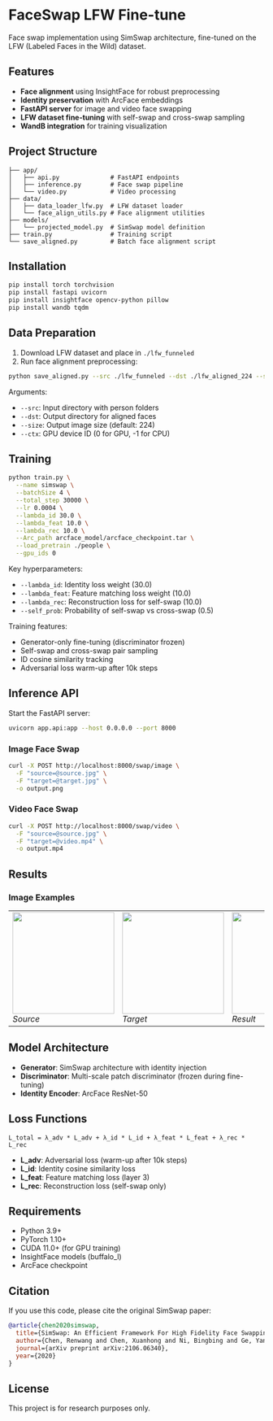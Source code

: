 # FaceSwap LFW Fine-tune

Face swap implementation using SimSwap architecture, fine-tuned on the LFW (Labeled Faces in the Wild) dataset.

## Features

- **Face alignment** using InsightFace for robust preprocessing
- **Identity preservation** with ArcFace embeddings
- **FastAPI server** for image and video face swapping
- **LFW dataset fine-tuning** with self-swap and cross-swap sampling
- **WandB integration** for training visualization

## Project Structure

```
├── app/
│   ├── api.py              # FastAPI endpoints
│   ├── inference.py        # Face swap pipeline
│   └── video.py            # Video processing
├── data/
│   ├── data_loader_lfw.py  # LFW dataset loader
│   └── face_align_utils.py # Face alignment utilities
├── models/
│   └── projected_model.py  # SimSwap model definition
├── train.py                # Training script
└── save_aligned.py         # Batch face alignment script
```

## Installation

```bash
pip install torch torchvision
pip install fastapi uvicorn
pip install insightface opencv-python pillow
pip install wandb tqdm
```

## Data Preparation

1. Download LFW dataset and place in `./lfw_funneled`
2. Run face alignment preprocessing:

```bash
python save_aligned.py --src ./lfw_funneled --dst ./lfw_aligned_224 --size 224 --ctx 0
```

Arguments:
- `--src`: Input directory with person folders
- `--dst`: Output directory for aligned faces
- `--size`: Output image size (default: 224)
- `--ctx`: GPU device ID (0 for GPU, -1 for CPU)

## Training

```bash
python train.py \
  --name simswap \
  --batchSize 4 \
  --total_step 30000 \
  --lr 0.0004 \
  --lambda_id 30.0 \
  --lambda_feat 10.0 \
  --lambda_rec 10.0 \
  --Arc_path arcface_model/arcface_checkpoint.tar \
  --load_pretrain ./people \
  --gpu_ids 0
```

Key hyperparameters:
- `--lambda_id`: Identity loss weight (30.0)
- `--lambda_feat`: Feature matching loss weight (10.0)
- `--lambda_rec`: Reconstruction loss for self-swap (10.0)
- `--self_prob`: Probability of self-swap vs cross-swap (0.5)

Training features:
- Generator-only fine-tuning (discriminator frozen)
- Self-swap and cross-swap pair sampling
- ID cosine similarity tracking
- Adversarial loss warm-up after 10k steps

## Inference API

Start the FastAPI server:

```bash
uvicorn app.api:app --host 0.0.0.0 --port 8000
```

### Image Face Swap

```bash
curl -X POST http://localhost:8000/swap/image \
  -F "source=@source.jpg" \
  -F "target=@target.jpg" \
  -o output.png
```

### Video Face Swap

```bash
curl -X POST http://localhost:8000/swap/video \
  -F "source=@source.jpg" \
  -F "target=@video.mp4" \
  -o output.mp4
```

## Results

### Image Examples

<table>
<tr>
<td><img src="Image 1" width="200"/><br/><i>Source</i></td>
<td><img src="Image 2" width="200"/><br/><i>Target</i></td>
<td><img src="Image 3" width="200"/><br/><i>Result</i></td>
</tr>
</table>

## Model Architecture

- **Generator**: SimSwap architecture with identity injection
- **Discriminator**: Multi-scale patch discriminator (frozen during fine-tuning)
- **Identity Encoder**: ArcFace ResNet-50

## Loss Functions

```
L_total = λ_adv * L_adv + λ_id * L_id + λ_feat * L_feat + λ_rec * L_rec
```

- **L_adv**: Adversarial loss (warm-up after 10k steps)
- **L_id**: Identity cosine similarity loss
- **L_feat**: Feature matching loss (layer 3)
- **L_rec**: Reconstruction loss (self-swap only)

## Requirements

- Python 3.9+
- PyTorch 1.10+
- CUDA 11.0+ (for GPU training)
- InsightFace models (buffalo_l)
- ArcFace checkpoint

## Citation

If you use this code, please cite the original SimSwap paper:

```bibtex
@article{chen2020simswap,
  title={SimSwap: An Efficient Framework For High Fidelity Face Swapping},
  author={Chen, Renwang and Chen, Xuanhong and Ni, Bingbing and Ge, Yanhao},
  journal={arXiv preprint arXiv:2106.06340},
  year={2020}
}
```

## License
This project is for research purposes only.